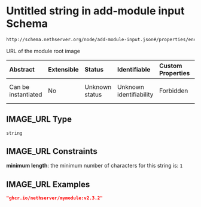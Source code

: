 # Untitled string in add-module input Schema

```txt
http://schema.nethserver.org/node/add-module-input.json#/properties/environment/properties/IMAGE_URL
```

URL of the module root image

| Abstract            | Extensible | Status         | Identifiable            | Custom Properties | Additional Properties | Access Restrictions | Defined In                                                                  |
| :------------------ | :--------- | :------------- | :---------------------- | :---------------- | :-------------------- | :------------------ | :-------------------------------------------------------------------------- |
| Can be instantiated | No         | Unknown status | Unknown identifiability | Forbidden         | Allowed               | none                | [add-module-input.json*](node/add-module-input.json "open original schema") |

## IMAGE_URL Type

`string`

## IMAGE_URL Constraints

**minimum length**: the minimum number of characters for this string is: `1`

## IMAGE_URL Examples

```json
"ghcr.io/nethserver/mymodule:v2.3.2"
```
